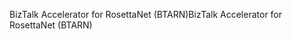 <span data-ttu-id="fbf3a-101">BizTalk Accelerator for RosettaNet (BTARN)</span><span class="sxs-lookup"><span data-stu-id="fbf3a-101">BizTalk Accelerator for RosettaNet (BTARN)</span></span>